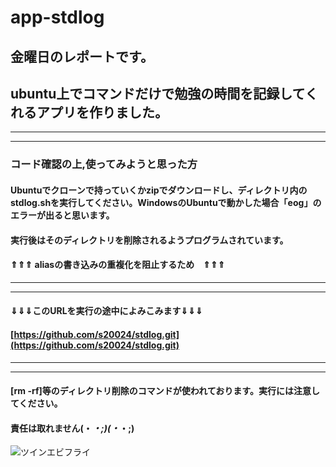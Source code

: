 # app-stdlog
## 金曜日のレポートです。
## ubuntu上でコマンドだけで勉強の時間を記録してくれるアプリを作りました。

***
***

### コード確認の上,使ってみようと思った方
#### Ubuntuでクローンで持っていくかzipでダウンロードし、ディレクトリ内のstdlog.shを実行してください。WindowsのUbuntuで動かした場合「eog」のエラーが出ると思います。
#### 実行後はそのディレクトリを削除されるようプログラムされています。
#### ⇑⇑⇑  **aliasの書き込みの重複化を阻止するため**　⇑⇑⇑

***
***

#### ⇓⇓⇓このURLを実行の途中によみこみます⇓⇓⇓
#### [https://github.com/s20024/stdlog.git](https://github.com/s20024/stdlog.git)

***
***

#### **[rm -rf]**等の**ディレクトリ削除のコマンド**が使われております。実行には注意してください。
#### **責任は取れません**(・_・;)(・_・;)


![ツインエビフライ](https://stamp.archsted.com/storage/stamps/jnzFfrvEmosS8bHNtGDUNR3zd4QteDokSF6z5N0O.jpeg "sample")
